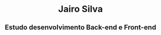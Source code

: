 <h1 align="center">Jairo Silva</h1>
<h2 align="center">Estudo desenvolvimento Back-end e Front-end</h2>
